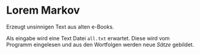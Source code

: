 # Lorem Markov

Erzeugt unsinnigen Text aus alten e-Books.

Als eingabe wird eine Text Datei `all.txt` erwartet. Diese wird vom
Programm eingelesen und aus den Wortfolgen werden neue *Sätze* gebildet.
